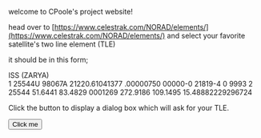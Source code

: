 welcome to CPoole's project website!

head over to [https://www.celestrak.com/NORAD/elements/](https://www.celestrak.com/NORAD/elements/) and select your favorite satellite's two line element (TLE)

it should be in this form;

ISS (ZARYA)             
1 25544U 98067A   21220.61041377  .00000750  00000-0  21819-4 0  9993
2 25544  51.6441  83.4829 0001269 272.9186 109.1495 15.48882229296724

<p>Click the button to display a dialog box which will ask for your TLE.</p>

<button onclick="myFunction()">Click me</button>

<p id="demo"></p>

<script>
function myFunction() {
  
  var tle = window.prompt("Paste your TLE: ");
  alert("Your TLE is " + tle);
  
  let str = tle;
  const myArrLines = tle.split("\n");
  
  satelliteName = myArrLines[0]; //
  alert(satelliteName);
  
  catalogNum = myArr[];
  classification = myArr[];
  
  
}
</script>

<script src="script.js" type="text/javascript"></script>
